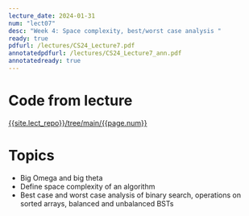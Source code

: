 ```yaml
---
lecture_date: 2024-01-31
num: "lect07"
desc: "Week 4: Space complexity, best/worst case analysis "
ready: true
pdfurl: /lectures/CS24_Lecture7.pdf
annotatedpdfurl: /lectures/CS24_Lecture7_ann.pdf
annotatedready: true
---
```

# Code from lecture
[{{site.lect_repo}}/tree/main/{{page.num}}]({{site.lect_repo}}/tree/main/{{page.num}})

# Topics
* Big Omega and big theta
* Define space complexity of an algorithm
* Best case and worst case analysis of binary search, operations on sorted arrays, balanced and unbalanced BSTs
